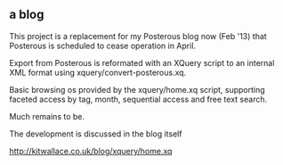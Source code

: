 ## a blog


This project is a replacement for my Posterous blog now (Feb '13)
 that Posterous is scheduled to cease operation in April.

Export from Posterous is reformated with an XQuery script to an internal XML format using xquery/convert-posterous.xq.

Basic browsing os provided by the xquery/home.xq script, supporting faceted access by tag, month, sequential access and free text search.

Much remains to be.

The development is discussed in the blog itself 

http://kitwallace.co.uk/blog/xquery/home.xq


